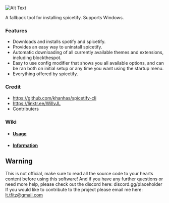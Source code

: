 ![Alt Text](https://i.ibb.co/TPVYWJY/68747470733a2f2f692e696d6775722e636f6d2f6977634c4954512e706e67.png)

A fallback tool for installing spicetify. Supports Windows.

### **Features**
* Downloads and installs spotify and spicetify.
* Provides an easy way to uninstall spicetify.
* Automatic downloading of all currently available themes and extensions, including blockthespot.
* Easy to use config modifier that shows you all available options, and can be ran both on initial setup or any time you want using the startup menu.
* Everything offered by spicetify.

### **Credit**
* https://github.com/khanhas/spicetify-cli
* https://linktr.ee/WillyJL
* Contributers

### **Wiki**
* #### [Usage](https://github.com/OhItsTom/spicetify-easyinstall/wiki/Usage "Usage WIKI")

* #### [Information](https://github.com/OhItsTom/spicetify-easyinstall/wiki/Information "Information WIKI")

## **Warning**
This is not official, make sure to read all the source code to your hearts content before using this software! And if you have any further questions or need more help, please check out the discord here: discord.gg/placeholder
If you would like to contribute to the project please email me here: lt.tfitz@gmail.com
